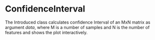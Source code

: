 # ConfidenceInterval
The Introduced class calculates confidence Interval of an MxN matrix as argument _data_, where M is a number of samples and N is the number of features and shows the plot interactively.

<p align="center">
<![Sample](https://user-images.githubusercontent.com/35879739/56097501-18401f80-5ec3-11e9-9ba8-a957a0af07d0.png)/>
</p>
  
